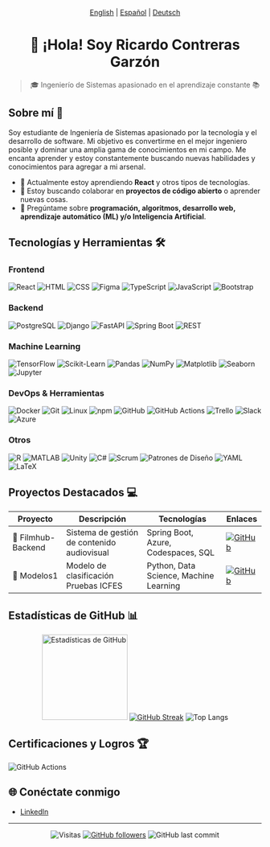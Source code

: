 <p align="center">
  <a href="README.md">English</a> |
  <a href="README.es.md">Español</a> |
  <a href="README.de.md">Deutsch</a>
</p>

<div align="center">

# 👋 ¡Hola! Soy Ricardo Contreras Garzón

> 🎓 Ingenierío de Sistemas apasionado en el aprendizaje constante 📚

<!--<img src="assets/images/banner.gif" alt="Banner animado mostrando código" width="100%">-->

</div>

## Sobre mí 🚀

Soy estudiante de Ingeniería de Sistemas apasionado por la tecnología y el desarrollo de software. Mi objetivo es convertirme en el mejor ingeniero posible y dominar una amplia gama de conocimientos en mi campo. Me encanta aprender y estoy constantemente buscando nuevas habilidades y conocimientos para agregar a mi arsenal.

- 🌱 Actualmente estoy aprendiendo **React** y otros tipos de tecnologías.
- 👯 Estoy buscando colaborar en **proyectos de código abierto** o aprender nuevas cosas.
- 💬 Pregúntame sobre **programación, algoritmos, desarrollo web, aprendizaje automático (ML) y/o Inteligencia Artificial**.

## Tecnologías y Herramientas 🛠️

### Frontend
![React](https://img.shields.io/badge/React-20232A?style=flat&logo=react&logoColor=61DAFB)
![HTML](https://img.shields.io/badge/HTML-E34F26?style=flat&logo=html5&logoColor=white)
![CSS](https://img.shields.io/badge/CSS-1572B6?style=flat&logo=css3&logoColor=white)
![Figma](https://img.shields.io/badge/Figma-F24E1E?style=flat&logo=figma&logoColor=white)
![TypeScript](https://img.shields.io/badge/TypeScript-007ACC?style=flat&logo=typescript&logoColor=white)
![JavaScript](https://img.shields.io/badge/JavaScript-F7DF1E?style=flat&logo=javascript&logoColor=black)
![Bootstrap](https://img.shields.io/badge/Bootstrap-563D7C?style=flat&logo=bootstrap&logoColor=white)

### Backend
![PostgreSQL](https://img.shields.io/badge/PostgreSQL-316192?style=flat&logo=postgresql&logoColor=white)
![Django](https://img.shields.io/badge/Django-092E20?style=flat&logo=django&logoColor=white)
![FastAPI](https://img.shields.io/badge/FastAPI-009688?style=flat&logo=fastapi&logoColor=white)
![Spring Boot](https://img.shields.io/badge/Spring_Boot-6DB33F?style=flat&logo=spring-boot&logoColor=white)
![REST](https://img.shields.io/badge/REST-02569B?style=flat&logo=rest&logoColor=white)

### Machine Learning
![TensorFlow](https://img.shields.io/badge/TensorFlow-FF6F00?style=flat&logo=tensorflow&logoColor=white)
![Scikit-Learn](https://img.shields.io/badge/Scikit--Learn-F7931E?style=flat&logo=scikit-learn&logoColor=white)
![Pandas](https://img.shields.io/badge/Pandas-150458?style=flat&logo=pandas&logoColor=white)
![NumPy](https://img.shields.io/badge/NumPy-013243?style=flat&logo=numpy&logoColor=white)
![Matplotlib](https://img.shields.io/badge/Matplotlib-11557C?style=flat&logo=matplotlib&logoColor=white)
![Seaborn](https://img.shields.io/badge/Seaborn-3776AB?style=flat&logo=seaborn&logoColor=white)
![Jupyter](https://img.shields.io/badge/Jupyter-F37626?style=flat&logo=jupyter&logoColor=white)

### DevOps & Herramientas
![Docker](https://img.shields.io/badge/Docker-2496ED?style=flat&logo=docker&logoColor=white)
![Git](https://img.shields.io/badge/Git-F05032?style=flat&logo=git&logoColor=white)
![Linux](https://img.shields.io/badge/Linux-FCC624?style=flat&logo=linux&logoColor=black)
![npm](https://img.shields.io/badge/npm-CB3837?style=flat&logo=npm&logoColor=white)
![GitHub](https://img.shields.io/badge/GitHub-181717?style=flat&logo=github&logoColor=white)
![GitHub Actions](https://img.shields.io/badge/GitHub_Actions-2088FF?style=flat&logo=github-actions&logoColor=white)
![Trello](https://img.shields.io/badge/Trello-0052CC?style=flat&logo=trello&logoColor=white)
![Slack](https://img.shields.io/badge/Slack-4A154B?style=flat&logo=slack&logoColor=white)
![Azure](https://img.shields.io/badge/Azure-0078D4?style=flat&logo=microsoft-azure&logoColor=white)

### Otros
![R](https://img.shields.io/badge/R-276DC3?style=flat&logo=r&logoColor=white)
![MATLAB](https://img.shields.io/badge/MATLAB-0076A8?style=flat&logo=mathworks&logoColor=white)
![Unity](https://img.shields.io/badge/Unity-000000?style=flat&logo=unity&logoColor=white)
![C#](https://img.shields.io/badge/C%23-239120?style=flat&logo=c-sharp&logoColor=white)
![Scrum](https://img.shields.io/badge/Scrum-6DB33F?style=flat&logo=scrum&logoColor=white)
![Patrones de Diseño](https://img.shields.io/badge/Patrones_de_Diseño-007ACC?style=flat&logo=design&logoColor=white)
![YAML](https://img.shields.io/badge/YAML-000000?style=flat&logo=yaml&logoColor=white)
![LaTeX](https://img.shields.io/badge/LaTeX-008080?style=flat&logo=latex&logoColor=white)

## Proyectos Destacados 💻

<div align="center">

| Proyecto | Descripción | Tecnologías | Enlaces |
|----------|-------------|-------------|---------|
| 🌟 Filmhub-Backend | Sistema de gestión de contenido audiovisual | Spring Boot, Azure, Codespaces, SQL | [![GitHub](https://img.shields.io/badge/GitHub-100000?style=flat&logo=github&logoColor=white)](https://github.com/RickContreras/FilmHub-backend) |
| 🚀 Modelos1 | Modelo de clasificación Pruebas ICFES | Python, Data Science, Machine Learning | [![GitHub](https://img.shields.io/badge/GitHub-100000?style=flat&logo=github&logoColor=white)](https://github.com/RickContreras/Modelos1) |

</div>

## Estadísticas de GitHub 📊

<div align="center">
  <img src="https://github-readme-stats.vercel.app/api?username=RickContreras&show_icons=true&theme=radical" alt="Estadísticas de GitHub" height="170px">
  <a href="https://git.io/streak-stats"><img src="https://streak-stats.demolab.com?user=RickContreras&theme=radical&hide_border=true&border_radius=3.9&locale=es&short_numbers=true" alt="GitHub Streak" /></a>
  <img src="https://github-readme-stats.vercel.app/api/top-langs/?username=RickContreras&layout=compact&theme=radical&hide=jupyter%20notebook" alt="Top Langs">
</div>

## Certificaciones y Logros 🏆

![GitHub Actions](https://img.shields.io/badge/GitHub_Actions-2088FF?style=flat&logo=github-actions&logoColor=white)

## 🌐 Conéctate conmigo

- [LinkedIn](https://www.linkedin.com/in/rickcontrerasg/)

---

<div align="center">

![Visitas](https://komarev.com/ghpvc/?username=RickContreras&color=blueviolet)
[![GitHub followers](https://img.shields.io/github/followers/RickContreras?style=social)](https://github.com/RickContreras)
![GitHub last commit](https://img.shields.io/github/last-commit/RickContreras/RickContreras)

</div>